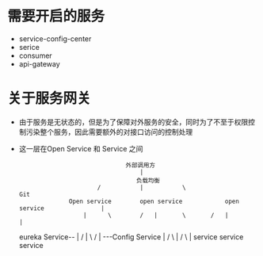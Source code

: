 # 需要开启的服务
- service-config-center
- serice
- consumer
- api-gateway

# 关于服务网关
- 由于服务是无状态的，但是为了保障对外服务的安全，同时为了不至于权限控制污染整个服务，因此需要额外的对接口访问的控制处理
- 这一层在Open Service 和  Service 之间


									外部调用方
										|
								   	   负载均衡
							/		  	|		    \						   Git
					Open service		open service			open service				|
						|	   \		/	|		\		/	|					|
	 eureka Service--		|	 	\/		|		  \	  /		|			---Config Service
						|	  /	  \		|		/	\		|
					service			  service			service
				
				
				
				
				
				
								   